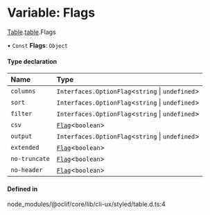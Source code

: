 # Variable: Flags

[Table](../modules/CliUx.Table.md).[table](../modules/CliUx.Table.table-1.md).Flags

• `Const` **Flags**: `Object`

#### Type declaration

| Name | Type |
| :------ | :------ |
| `columns` | `Interfaces.OptionFlag`<`string` \| `undefined`\> |
| `sort` | `Interfaces.OptionFlag`<`string` \| `undefined`\> |
| `filter` | `Interfaces.OptionFlag`<`string` \| `undefined`\> |
| `csv` | [`Flag`](../types/Flag.md)<`boolean`\> |
| `output` | `Interfaces.OptionFlag`<`string` \| `undefined`\> |
| `extended` | [`Flag`](../types/Flag.md)<`boolean`\> |
| `no-truncate` | [`Flag`](../types/Flag.md)<`boolean`\> |
| `no-header` | [`Flag`](../types/Flag.md)<`boolean`\> |

#### Defined in

node_modules/@oclif/core/lib/cli-ux/styled/table.d.ts:4
